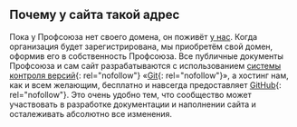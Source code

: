 [v-system-wiki]: https://ru.wikipedia.org/wiki/%D0%A1%D0%B8%D1%81%D1%82%D0%B5%D0%BC%D0%B0_%D1%83%D0%BF%D1%80%D0%B0%D0%B2%D0%BB%D0%B5%D0%BD%D0%B8%D1%8F_%D0%B2%D0%B5%D1%80%D1%81%D0%B8%D1%8F%D0%BC%D0%B8
[git-wiki]: https://ru.wikipedia.org/wiki/Git
[github]: https://github.com/
[github-wiki]: https://ru.wikipedia.org/wiki/GitHub
[goodclimbers.ru]: http://goodclimbers.ru "Бригада промышленных альпинистов «Добрые люди». Челябинск"

## Почему у сайта такой адрес

Пока у Профсоюза нет своего домена, он поживёт [у нас][goodclimbers.ru]. Когда
организация будет зарегистрирована, мы приобретём свой домен, оформив его в
собственность Профсоюза. Все публичные документы Профсоюза и сам сайт
разрабатываются с использованием [системы контроля версий][v-system-wiki]{: rel="nofollow"}
«[Git][git-wiki]{: rel="nofollow"}», а хостинг нам, как и всем желающим, бесплатно и навсегда
предоставляет [GitHub][github-wiki]{: rel="nofollow"}. Это очень удобно тем, что сообщество может
участвовать в разработке документации и наполнении сайта и осталеживать
абсолютно все изменения.
